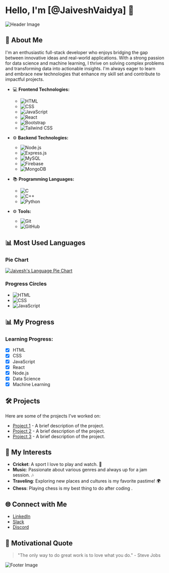 # Hello, I'm [@JaiveshVaidya] 👋

![Header Image](https://i.postimg.cc/fbytT723/Jaivesh-Tech.png)

## 🌟 About Me
I'm an enthusiastic full-stack developer who enjoys bridging the gap between innovative ideas and real-world applications. With a strong passion for data science and machine learning, I thrive on solving complex problems and transforming data into actionable insights. I'm always eager to learn and embrace new technologies that enhance my skill set and contribute to impactful projects.

- 💻 **Frontend Technologies:** 
  - ![HTML](https://img.shields.io/badge/-HTML-E34F26?style=flat-square&logo=html5&logoColor=ffffff)
  - ![CSS](https://img.shields.io/badge/-CSS-1572B6?style=flat-square&logo=css3&logoColor=ffffff)
  - ![JavaScript](https://img.shields.io/badge/-JavaScript-F7DF1E?style=flat-square&logo=javascript&logoColor=000000)
  - ![React](https://img.shields.io/badge/-React-61DAFB?style=flat-square&logo=react&logoColor=000000)
  - ![Bootstrap](https://img.shields.io/badge/-Bootstrap-563D7C?style=flat-square&logo=bootstrap&logoColor=ffffff)
  - ![Tailwind CSS](https://img.shields.io/badge/-Tailwind%20CSS-06B6D4?style=flat-square&logo=tailwind-css&logoColor=ffffff)

- ⚙️ **Backend Technologies:**
  - ![Node.js](https://img.shields.io/badge/-Node.js-339933?style=flat-square&logo=node.js&logoColor=ffffff)
  - ![Express.js](https://img.shields.io/badge/-Express.js-000000?style=flat-square&logo=express&logoColor=ffffff)
  - ![MySQL](https://img.shields.io/badge/-MySQL-4479A1?style=flat-square&logo=mysql&logoColor=ffffff)
  - ![Firebase](https://img.shields.io/badge/-Firebase-FFCA28?style=flat-square&logo=firebase&logoColor=ffffff)
  - ![MongoDB](https://img.shields.io/badge/-MongoDB-47A248?style=flat-square&logo=mongodb&logoColor=ffffff)

- 📚 **Programming Languages:**
  - ![C](https://img.shields.io/badge/-C-A8B400?style=flat-square&logo=c&logoColor=ffffff)
  - ![C++](https://img.shields.io/badge/-C++-00599C?style=flat-square&logo=cplusplus&logoColor=ffffff)
  - ![Python](https://img.shields.io/badge/-Python-3776AB?style=flat-square&logo=python&logoColor=ffffff)

- ⚙️ **Tools:**
  - ![Git](https://img.shields.io/badge/-Git-F05032?style=flat-square&logo=git&logoColor=ffffff)
  - ![GitHub](https://img.shields.io/badge/-GitHub-181717?style=flat-square&logo=github&logoColor=ffffff)

## 📊 Most Used Languages

### Pie Chart
[![Jaivesh's Language Pie Chart](https://github-profile-summary-cards.vercel.app/api/cards/repos-per-language?username=jaiveshvaidya&theme=dracula)](https://github.com/jaiveshvaidya)

### Progress Circles
- ![HTML](https://img.shields.io/badge/HTML-80%25-ff5733?style=for-the-badge&labelColor=gray)
- ![CSS](https://img.shields.io/badge/CSS-70%25-264de4?style=for-the-badge&labelColor=gray)
- ![JavaScript](https://img.shields.io/badge/JavaScript-65%25-f7df1e?style=for-the-badge&labelColor=gray)


## 📊 My Progress

### Learning Progress:
- [x] HTML
- [x] CSS
- [x] JavaScript
- [x] React
- [x] Node.js
- [x] Data Science
- [x] Machine Learning

## 🛠️ Projects
Here are some of the projects I've worked on:

- [Project 1](link-to-your-project) - A brief description of the project.
- [Project 2](link-to-your-project) - A brief description of the project.
- [Project 3](link-to-your-project) - A brief description of the project.

## 🎨 My Interests
- **Cricket**: A sport I love to play and watch. 🏏
- **Music**: Passionate about various genres and always up for a jam session. 🎶
- **Traveling**: Exploring new places and cultures is my favorite pastime! 🌍
- **Chess**: Playing chess is my best thing to do after coding .  

## 🌐 Connect with Me
- [LinkedIn](your-linkedin-profile)
- [Slack](your-slack-profile)
- [Discord](your-discord-profile)

## 🌈 Motivational Quote
> "The only way to do great work is to love what you do." - Steve Jobs

![Footer Image](https://i.postimg.cc/kMKV4gcy/Blue-and-Green-Modern-Soccer-Match-Banner.png)


